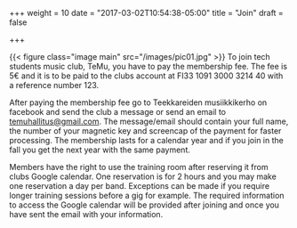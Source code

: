 +++
weight = 10
date = "2017-03-02T10:54:38-05:00"
title = "Join"
draft = false

+++

{{< figure class="image main" src="/images/pic01.jpg" >}}
To join tech students music club, TeMu, you have to pay the membership fee. The fee is 5€ and it is to be paid to the clubs account at FI33 1091 3000 3214 40 with a reference number 123.

After paying the membership fee go to Teekkareiden musiikkikerho on facebook and send the club a message or send an email to temuhallitus@gmail.com. The message/email should contain your full name, the number of your magnetic key and screencap of the payment for faster processing.
The membership lasts for a calendar year and if you join in the fall you get the next year with the same payment.  

Members have the right to use the training room after reserving it from clubs Google calendar. One reservation is for 2 hours and you may make one reservation a day per band. Exceptions can be made if you require longer training sessions before a gig for example. The required information to access the Google calendar will be provided after joining and once you have sent the email with your information.
